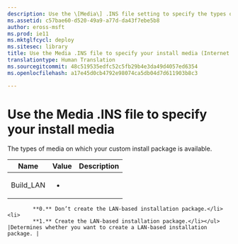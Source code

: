 ```yaml
---
description: Use the \[Media\] .INS file setting to specify the types of media on which your custom install package is available.
ms.assetid: c57bae60-d520-49a9-a77d-da43f7ebe5b8
author: eross-msft
ms.prod: ie11
ms.mktglfcycl: deploy
ms.sitesec: library
title: Use the Media .INS file to specify your install media (Internet Explorer Administration Kit 11 for IT Pros)
translationtype: Human Translation
ms.sourcegitcommit: 48c519535edfc52c5fb29b4e3da49d4057ed6354
ms.openlocfilehash: a17e45d0cb4792e98074ca5db04d7d611903b8c3

---
```


# Use the Media .INS file to specify your install media
The types of media on which your custom install package is available.

|Name |Value |Description      |
|-----|------|-----------------|
|Build_LAN |<ul><li>
            **0.** Don’t create the LAN-based installation package.</li><li>
            **1.** Create the LAN-based installation package.</li></ul> |Determines whether you want to create a LAN-based installation package. |


<!--HONumber=Jun16_HO4-->



